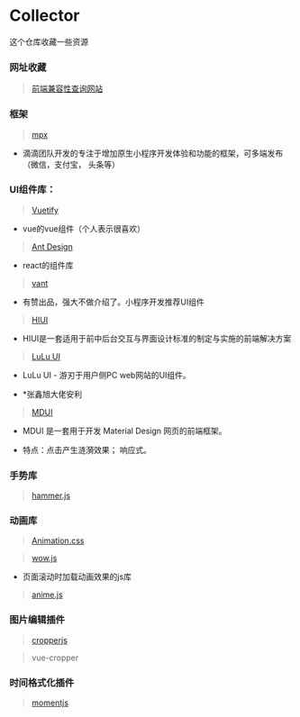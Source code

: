 # Collector
这个仓库收藏一些资源


### 网址收藏

> [前端兼容性查询网站](https://caniuse.com/)


### 框架

> [mpx](https://didi.github.io/mpx/extend/)

- 滴滴团队开发的专注于增加原生小程序开发体验和功能的框架，可多端发布（微信，支付宝， 头条等）

### UI组件库：

> [Vuetify](https://vuetifyjs.com/zh-Hans/)

- vue的vue组件（个人表示很喜欢）

> [Ant Design](https://ant.design/index-cn)

- react的组件库

> [vant](https://youzan.github.io/vant/#/zh-CN/intro)

- 有赞出品，强大不做介绍了。小程序开发推荐UI组件

> [HIUI](https://xiaomi.github.io/hiui/zh-CN)

- HIUI是一套适用于前中后台交互与界面设计标准的制定与实施的前端解决方案

> [LuLu UI](https://l-ui.com/)

- LuLu UI - 游刃于用户侧PC web网站的UI组件。

- *张鑫旭大佬安利

> [MDUI](https://www.mdui.org/)

- MDUI 是一套用于开发 Material Design 网页的前端框架。

- 特点：点击产生涟漪效果； 响应式。

### 手势库

> [hammer.js](https://hammerjs.github.io/)

### 动画库

> [Animation.css](https://daneden.github.io/animate.css/)

> [wow.js](https://www.delac.io/wow/)

- 页面滚动时加载动画效果的js库

> [anime.js](https://animejs.com/)

### 图片编辑插件

> [cropperjs](https://github.com/fengyuanchen/cropperjs)

> vue-cropper

### 时间格式化插件

> [momentjs](http://momentjs.cn/)
